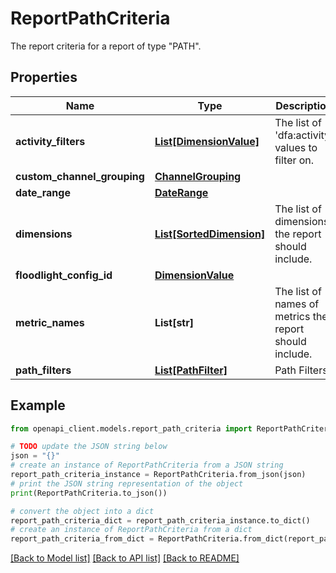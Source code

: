 # ReportPathCriteria

The report criteria for a report of type \"PATH\".

## Properties

Name | Type | Description | Notes
------------ | ------------- | ------------- | -------------
**activity_filters** | [**List[DimensionValue]**](DimensionValue.md) | The list of &#39;dfa:activity&#39; values to filter on. | [optional] 
**custom_channel_grouping** | [**ChannelGrouping**](ChannelGrouping.md) |  | [optional] 
**date_range** | [**DateRange**](DateRange.md) |  | [optional] 
**dimensions** | [**List[SortedDimension]**](SortedDimension.md) | The list of dimensions the report should include. | [optional] 
**floodlight_config_id** | [**DimensionValue**](DimensionValue.md) |  | [optional] 
**metric_names** | **List[str]** | The list of names of metrics the report should include. | [optional] 
**path_filters** | [**List[PathFilter]**](PathFilter.md) | Path Filters. | [optional] 

## Example

```python
from openapi_client.models.report_path_criteria import ReportPathCriteria

# TODO update the JSON string below
json = "{}"
# create an instance of ReportPathCriteria from a JSON string
report_path_criteria_instance = ReportPathCriteria.from_json(json)
# print the JSON string representation of the object
print(ReportPathCriteria.to_json())

# convert the object into a dict
report_path_criteria_dict = report_path_criteria_instance.to_dict()
# create an instance of ReportPathCriteria from a dict
report_path_criteria_from_dict = ReportPathCriteria.from_dict(report_path_criteria_dict)
```
[[Back to Model list]](../README.md#documentation-for-models) [[Back to API list]](../README.md#documentation-for-api-endpoints) [[Back to README]](../README.md)


